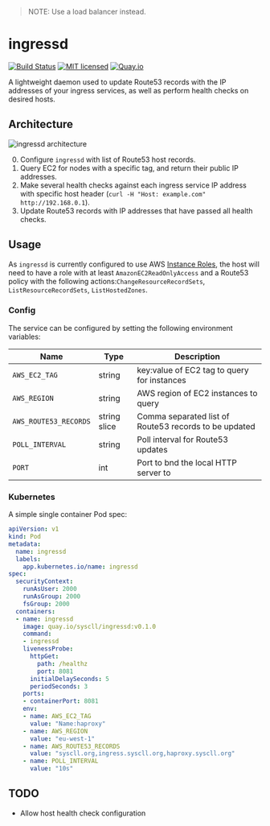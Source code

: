 > NOTE: Use a load balancer instead.
# ingressd
[![Build Status](https://github.com/syscll/ingressd/workflows/ci/badge.svg)](https://github.com/syscll/ingressd/actions) [![MIT licensed](https://img.shields.io/badge/license-MIT-blue.svg)](LICENSE) [![Quay.io](https://img.shields.io/badge/container-quay.io-red)](https://quay.io/repository/syscll/ingressd)

A lightweight daemon used to update Route53 records with the IP addresses of your ingress services, as well as perform health checks on desired hosts.

## Architecture
![ingressd architecture](https://github.com/syscll/ingressd/blob/main/ingressd.png?raw=true)

0. Configure `ingressd` with list of Route53 host records.
1. Query EC2 for nodes with a specific tag, and return their public IP addresses.
2. Make several health checks against each ingress service IP address with specific host header (`curl -H "Host: example.com" http://192.168.0.1`).
3. Update Route53 records with IP addresses that have passed all health checks.

## Usage
As `ingressd` is currently configured to use AWS [Instance Roles](https://docs.aws.amazon.com/AWSEC2/latest/UserGuide/iam-roles-for-amazon-ec2.html), the host will need to have a role with at least `AmazonEC2ReadOnlyAccess` and a Route53 policy with the following actions:`ChangeResourceRecordSets`, `ListResourceRecordSets`, `ListHostedZones`.

### Config
The service can be configured by setting the following environment variables:

| Name | Type | Description |
| ---- | ---- | ----------- |
| `AWS_EC2_TAG` | string | key:value of EC2 tag to query for instances |
| `AWS_REGION` | string | AWS region of EC2 instances to query |
| `AWS_ROUTE53_RECORDS` | string slice | Comma separated list of Route53 records to be updated |
| `POLL_INTERVAL` | string | Poll interval for Route53 updates |
| `PORT` | int | Port to bnd the local HTTP server to |

### Kubernetes
A simple single container Pod spec:
```yaml
apiVersion: v1
kind: Pod
metadata:
  name: ingressd
  labels:
    app.kubernetes.io/name: ingressd
spec:
  securityContext:
    runAsUser: 2000
    runAsGroup: 2000
    fsGroup: 2000
  containers:
  - name: ingressd
    image: quay.io/syscll/ingressd:v0.1.0
    command:
    - ingressd
    livenessProbe:
      httpGet:
        path: /healthz
        port: 8081
      initialDelaySeconds: 5
      periodSeconds: 3
    ports:
    - containerPort: 8081
    env:
    - name: AWS_EC2_TAG
      value: "Name:haproxy"
    - name: AWS_REGION
      value: "eu-west-1"
    - name: AWS_ROUTE53_RECORDS
      value: "syscll.org,ingress.syscll.org,haproxy.syscll.org"
    - name: POLL_INTERVAL
      value: "10s"
```

## TODO
- Allow host health check configuration
